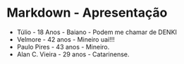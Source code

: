 # Markdown - Apresentação

- Túlio - 18 Anos - Baiano - Podem me chamar de DENKI
- Velmore - 42 anos - Mineiro uai!!!
- Paulo Pires - 43 anos - Mineiro.
- Alan C. Vieira - 29 anos - Catarinense.
